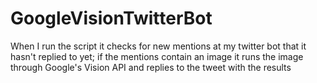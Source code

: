 # GoogleVisionTwitterBot
When I run the script it checks for new mentions at my twitter bot that it hasn't replied to yet; if the mentions contain an image it runs the image through Google's Vision API and replies to the tweet with the results

